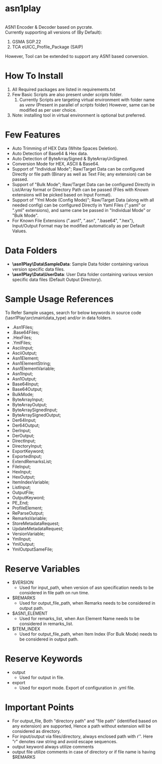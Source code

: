 # asn1play

<BR>ASN1 Encoder &amp; Decoder based on pycrate.
<BR>Currently supporting all versions of (By Default):
<ol>
    <li>GSMA SGP.22
    <li>TCA eUICC_Profile_Package (SAIP)
</ol>
However, Tool can be extended to support any ASN1 based conversion.

# How To Install

<ol>
    <li>All Required packages are listed in requirements.txt
    <li>Few Basic Scripts are also present under <i>scripts</i> folder.
    <ol>
        <li>Currently Scripts are targeting virtual environment with folder name as <i>venv</i> (Present in parallel of <i>scripts</i> folder)
        However, same can be modified as per user choice.
    </ol>
    <li>Note: installing tool in virtual environment is optional but preferred.
</ol>

# Few Features

<ul>
    <li>Auto Trimming of HEX Data (White Spaces Deletion).
    <li>Auto Detection of Base64 & Hex data.
    <li>Auto Detection of ByteArraySigned & ByteArrayUnSigned.
    <li>Conversion Mode for HEX, ASCII & Base64.
    <li>Support of "Individual Mode"; Raw/Target Data can be configured Directly or file path (Binary as well as Text File; any extension) can be passed.
    <li>Support of "Bulk Mode"; Raw/Target Data can be configured Directly in List/Array format or Directory Path can be passed (Files with Known extensions will be picked based on Input Format).
    <li>Support of "Yml Mode (Config Mode)"; Raw/Target Data (along with all needed config) can be configured Directly in Yaml Files (".yaml" or ".yml" extensions), and same cane be passed in "Individual Mode" or "Bulk Mode".
    <li>For Known File Extensions (".asn1", ".asn", ".base64", ".hex"), Input/Output Format may be modified automatically as per Default Values.
</ul>

# Data Folders

<ul>
    <li><b>\asn1Play\Data\SampleData</b>: Sample Data folder containing various version specific data files.
    <li><b>\asn1Play\Data\UserData</b>: User Data folder containing various version specific data files (Default Output Directory).
</ul>

# Sample Usage References

To Refer Sample usages, search for below keywords in source code (\asn1Play\src\main\data_type) and/or in data folders.
<ul>
    <li>.Asn1Files;
    <li>.Base64Files;
    <li>.HexFiles;
    <li>.YmlFiles;
    <li>AsciiInput;
    <li>AsciiOutput;
    <li>Asn1Element;
    <li>Asn1ElementString;
    <li>Asn1ElementVariable;
    <li>Asn1Input;
    <li>Asn1Output;
    <li>Base64Input;
    <li>Base64Output;
    <li>BulkMode;
    <li>ByteArrayInput;
    <li>ByteArrayOutput;
    <li>ByteArraySignedInput;
    <li>ByteArraySignedOutput;
    <li>Der64Input;
    <li>Der64Output;
    <li>DerInput;
    <li>DerOutput;
    <li>DirectInput;
    <li>DirectoryInput;
    <li>ExportKeyword;
    <li>ExportedInput;
    <li>ExtendRemarksList;
    <li>FileInput;
    <li>HexInput;
    <li>HexOutput;
    <li>ItemIndexVariable;
    <li>ListInput;
    <li>OutputFile;
    <li>OutputKeyword;
    <li>PE_End;
    <li>ProfileElement;
    <li>ReParseOutput;
    <li>RemarksVariable;
    <li>StoreMetadataRequest;
    <li>UpdateMetadataRequest;
    <li>VersionVariable;
    <li>YmlInput;
    <li>YmlOutput;
    <li>YmlOutputSameFile;
</ul>

# Reserve Variables

<ul>
    <li>$VERSION
    <ul>
        <li>Used for input_path, when version of asn specification needs to be considered in file path on run time.
    </ul>
    <li>$REMARKS
    <ul>
        <li>Used for output_file_path, when Remarks needs to be considered in output path.
    </ul>
    <li>$ASN1_ELEMENT
    <ul>
        <li>Used for remarks_list, when Asn Element Name needs to be considered in remarks_list.
    </ul>
    <li>$ITEM_INDEX
    <ul>
        <li>Used for output_file_path, when Item Index (For Bulk Mode) needs to be considered in output path.
    </ul>
</ul>

# Reserve Keywords

<ul>
    <li>output
    <ul>
        <li>Used for output in file.
    </ul>
    <li>export
    <ul>
        <li>Used for export mode. Export of configuration in .yml file.
    </ul>
</ul>

# Important Points

<ul>
    <li>For output_file, Both "directory path" and "file path" (identified based on any extension) are supported, Hence a path without extension will be considered as directory. 
    <li>For input/output via files/directory, always enclosed path with r''. Here "r" denotes raw string and avoid escape sequences.
    <li>output keyword always utilize comments
    <li>output file utilize comments in case of directory or if file name is having $REMARKS
</ul>
